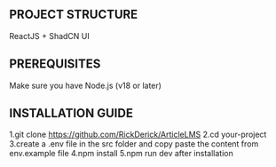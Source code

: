 ## PROJECT STRUCTURE
 ReactJS + ShadCN UI

## PREREQUISITES
Make sure you have Node.js (v18 or later)

## INSTALLATION GUIDE
1.git clone https://github.com/RickDerick/ArticleLMS
2.cd your-project
3.create a .env file in the src folder and copy paste the content from env.example file
4.npm install
5.npm run dev after installation


